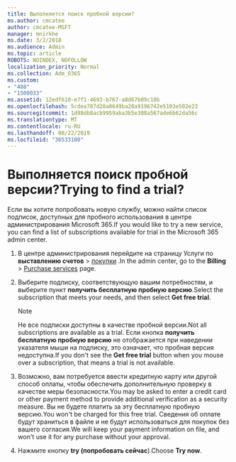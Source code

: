 ```yaml
---
title: Выполняется поиск пробной версии?
ms.author: cmcatee
author: cmcatee-MSFT
manager: mnirkhe
ms.date: 3/2/2018
ms.audience: Admin
ms.topic: article
ROBOTS: NOINDEX, NOFOLLOW
localization_priority: Normal
ms.collection: Adm_O365
ms.custom:
- "488"
- "1500033"
ms.assetid: 12edf610-e7f1-4693-b767-a8d67b09c10b
ms.openlocfilehash: 5cdea787d28a0649ba20a9196742e5103e502e23
ms.sourcegitcommit: 1d98db8acb9959aba3b5e308a567ade6b62da56c
ms.translationtype: MT
ms.contentlocale: ru-RU
ms.lasthandoff: 08/22/2019
ms.locfileid: "36533100"
---
```

# <a name="trying-to-find-a-trial"></a><span data-ttu-id="81071-102">Выполняется поиск пробной версии?</span><span class="sxs-lookup"><span data-stu-id="81071-102">Trying to find a trial?</span></span>

<span data-ttu-id="81071-103">Если вы хотите попробовать новую службу, можно найти список подписок, доступных для пробного использования в центре администрирования Microsoft 365.</span><span class="sxs-lookup"><span data-stu-id="81071-103">If you would like to try a new service, you can find a list of subscriptions available for trial in the Microsoft 365 admin center.</span></span>
  
1. <span data-ttu-id="81071-104">В центре администрирования перейдите на страницу Услуги по **выставлению счетов** \> [покупки](https://go.microsoft.com/fwlink/p/?linkid=868433) .</span><span class="sxs-lookup"><span data-stu-id="81071-104">In the admin center, go to the **Billing** \> [Purchase services](https://go.microsoft.com/fwlink/p/?linkid=868433) page.</span></span>

2. <span data-ttu-id="81071-105">Выберите подписку, соответствующую вашим потребностям, и выберите пункт **получить бесплатную пробную версию**.</span><span class="sxs-lookup"><span data-stu-id="81071-105">Select the subscription that meets your needs, and then select  **Get free trial**.</span></span>

    > [!NOTE]
    > <span data-ttu-id="81071-106">Не все подписки доступны в качестве пробной версии.</span><span class="sxs-lookup"><span data-stu-id="81071-106">Not all subscriptions are available as a trial.</span></span> <span data-ttu-id="81071-107">Если кнопка **получить бесплатную пробную версию** не отображается при наведении указателя мыши на подписку, это означает, что пробная версия недоступна.</span><span class="sxs-lookup"><span data-stu-id="81071-107">If you don't see the **Get free trial** button when you mouse over a subscription, that means a trial is not available.</span></span>
  
3. <span data-ttu-id="81071-108">Возможно, вам потребуется ввести кредитную карту или другой способ оплаты, чтобы обеспечить дополнительную проверку в качестве меры безопасности.</span><span class="sxs-lookup"><span data-stu-id="81071-108">You may be asked to enter a credit card or other payment method to provide additional verification as a security measure.</span></span> <span data-ttu-id="81071-109">Вы не будете платить за эту бесплатную пробную версию.</span><span class="sxs-lookup"><span data-stu-id="81071-109">You won't be charged for this free trial.</span></span> <span data-ttu-id="81071-110">Сведения об оплате будут храниться в файле и не будут использоваться для покупок без вашего согласия.</span><span class="sxs-lookup"><span data-stu-id="81071-110">We will keep your payment information on file, and won't use it for any purchase without your approval.</span></span>

4. <span data-ttu-id="81071-111">Нажмите кнопку **try (попробовать сейчас**).</span><span class="sxs-lookup"><span data-stu-id="81071-111">Choose **Try now**.</span></span>